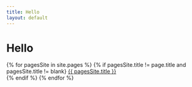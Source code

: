 ```yaml
---
title: Hello
layout: default
---
```



# Hello #


{% for pagesSite in site.pages %}
{% if pagesSite.title != page.title and pagesSite.title != blank}
<a href="{{ pagesSite.url }}">{{ pagesSite.title }}</a><br>
{% endif %}
{% endfor %}